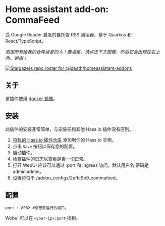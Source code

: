 # Home assistant add-on: CommaFeed

受 Google Reader 启发的自托管 RSS 阅读器，基于 Quarkus 和 React/TypeScript。

_感谢所有给我的仓库点星的人！要点星，请点击下方图像，然后它会出现在右上角。谢谢！_

[![Stargazers repo roster for @jdeath/homeassistant-addons](https://reporoster.com/stars/jdeath/homeassistant-addons)](https://github.com/jdeath/homeassistant-addons/stargazers)

## 关于

该插件使用 [docker 镜像](https://github.com/Athou/commafeed/)。

## 安装

此插件的安装非常简单，与安装任何其他 Hass.io 插件没有区别。

1. [将我的 Hass.io 插件仓库][repository] 添加到你的 Hass.io 实例。
1. 点击 `Save` 按钮以保存您的配置。
1. 启动插件。
1. 检查插件的日志以查看是否一切正常。
1. 打开 WebUI 应该可以通过 <your-ip>:port 和 ingress 访问。默认用户名:密码是 admin:admin。
1. 设置将位于 /addon_configs/2effc9b9_commafeed。

## 配置

```
port : 8082 #您想要运行的端口。
```

Webui 可以在 `<your-ip>:port` 找到。

[repository]: https://github.com/jdeath/homeassistant-addons